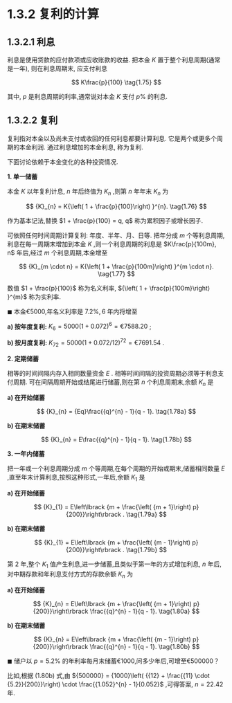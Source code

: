 # 1.3.2 复利的计算

## 1.3.2.1 利息

利息是使用贷款的应付款项或应收账款的收益. 把本金 $K$ 置于整个利息周期(通常是一年), 则在利息周期末, 应支付利息

$$
K\frac{p}{100} \tag{1.75}
$$

其中, $p$ 是利息周期的利率,通常说对本金 $K$ 支付 $p\%$ 的利息.

## 1.3.2.2 复利

复利指对本金以及尚未支付或收回的任何利息都要计算利息. 它是两个或更多个周期的本金利润. 通过利息增加的本金利息, 称为复利.

下面讨论依赖于本金变化的各种投资情况.

**1. 单一储蓄**

本金 $K$ 以年复利计息, $n$ 年后终值为 ${K}_{n}$ ,则第 $n$ 年年末 ${K}_{n}$ 为

$$
{K}_{n} = K{\left( 1 + \frac{p}{100}\right) }^{n}. \tag{1.76}
$$

作为基本记法,替换 $1 + \frac{p}{100} = q, q$ 称为累积因子或增长因子.

可依照任何时间周期计算复利: 年度、半年、月、日等. 把年分成 $m$ 个等利息周期,利息在每一周期末增加到本金 $K$ ,则一个利息周期的利息是 $K\frac{p}{100m}, n$ 年后,经过 $m$ 个利息周期,本金增至

$$
{K}_{m \cdot  n} = K{\left( 1 + \frac{p}{100m}\right) }^{m \cdot  n}. \tag{1.77}
$$

数值 $1 + \frac{p}{100}$ 称为名义利率, ${\left( 1 + \frac{p}{100m}\right) }^{m}$ 称为实利率.

$\blacksquare$ 本金€5000,年名义利率是 ${7.2}\% ,6$ 年内将增至

**a) 按年度复利:** ${K}_{6} = {5000}{\left( 1 + {0.072}\right) }^{6} = \text{€}{7588.20}$ ;

**b) 按月度复利:** ${K}_{72} = {5000}{\left( 1 + {0.072}/{12}\right) }^{72} = \text{€}{7691.54}$ .

**2. 定期储蓄**

相等的时间间隔内存入相同数量资金 $E$ . 相等时间间隔的投资周期必须等于利息支付周期. 可在间隔周期开始或结尾进行储蓄,则在第 $n$ 个利息周期末,余额 ${K}_{n}$ 是

**a) 在开始储蓄**

$$
{K}_{n} = {Eq}\frac{{q}^{n} - 1}{q - 1}. \tag{1.78a}
$$

**b) 在期末储蓄**

$$
{K}_{n} = E\frac{{q}^{n} - 1}{q - 1}. \tag{1.78b}
$$

**3. 一年内储蓄**

把一年或一个利息周期分成 $m$ 个等周期,在每个周期的开始或期末,储蓄相同数量 $E$ ,直至年末计算利息,按照这种形式,一年后,余额 ${K}_{1}$ 是

**a) 在开始储蓄**

$$
{K}_{1} = E\left\lbrack  {m + \frac{\left( {m + 1}\right) p}{200}}\right\rbrack  . \tag{1.79a}
$$

**b) 在期末储蓄**

$$
{K}_{1} = E\left\lbrack  {m + \frac{\left( {m - 1}\right) p}{200}}\right\rbrack  . \tag{1.79b}
$$

第 2 年,整个 ${K}_{1}$ 值产生利息,进一步储蓄,且类似于第一年的方式增加利息, $n$ 年后,对中期存款和年利息支付方式的存款余额 ${K}_{n}$ 为

**a) 在开始储蓄**

$$
{K}_{n} = E\left\lbrack  {m + \frac{\left( {m + 1}\right) p}{200}}\right\rbrack  \frac{{q}^{n} - 1}{q - 1}. \tag{1.80a}
$$

**b) 在期末储蓄**

$$
{K}_{n} = E\left\lbrack  {m + \frac{\left( {m - 1}\right) p}{200}}\right\rbrack  \frac{{q}^{n} - 1}{q - 1}. \tag{1.80b}
$$

$\blacksquare$ 储户以 $p = {5.2}\%$ 的年利率每月末储蓄€1000,问多少年后,可增至€500000？

比如,根据 (1.80b) 式,由 ${500000} = {1000}\left( {{12} + \frac{{11} \cdot  {5.2}}{200}}\right)  \cdot  \frac{{1.052}^{n} - 1}{0.052}$ ,可得答案, $n = {22.42}$ 年.
